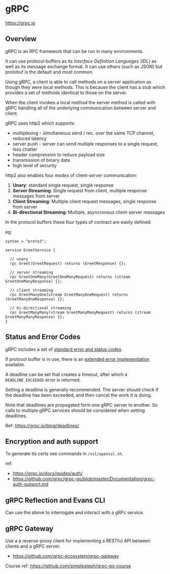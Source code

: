 # gRPC

<https://grpc.io>

## Overview

gRPC is an RPC framework that can be run in many environments.

It can use protocol buffers as its _Interface Definition Languages_ (IDL) as well as its
message exchange format. It can use others (such as JSON) but protobuf is the default and most common.

Using gRPC, a client is able to call methods on a server application as though they were local methods. This is because the client has a _stub_ which provides a set of methods identical to those on the server.

When the client invokes a local method the server method is called with gRPC handling all of the underlying communication between server and client.

gRPC uses http2 which supports:

- multiplexing - simultaneous send / rec. over the same TCP channel, reduced latency
- server push - server can send multiple responses to a single request, less chatter
- header compression to reduce payload size
- transmission of binary data
- high level of security

http2 also enables four _modes_ of client-server communication:

1. **Unary**: standard single request, single response
2. **Server Streaming**: Single request from client, multiple response messages from server
3. **Client Streaming**: Multiple client request messages, single response from server
4. **Bi-directional Streaming**: Multiple, asyncronous client-server messages

In the protocol buffers these four types of contract are easily defined:

eg:

```
syntax = "proto3";

service GreetService {

  // unary
  rpc Greet(GreetRequest) returns (GreetResponse) {};

  // server streaming
  rpc GreetOneMany(GreetOneManyRequest) returns (stream GreetOneManyResponse) {};

  // client streaming
  rpc GreetManyOne(stream GreetManyOneRequest) returns (GreetManyOneResponse) {};

  // bi-directional streaming
  rpc GreetManyMany(stream GreetManyManyRequest) returns (stream GreetManyManyResponse) {};
}
```
## Status and Error Codes

gRPC includes a set of [standard error and status codes](https://grpc.io/docs/guides/error/).

If protocol buffer is in use, there is an [extended error implementation](https://cloud.google.com/apis/design/errors#error_model) available.

A deadline can be set that creates a timeout, after which a `DEADLINE_EXCEEDED` error is returned.

Setting a deadline is generally recommended. The server should check if the deadline has been exceeded, and then cancel 
the work it is doing.

Note that deadlines are propagated form one gRPC server to another. So calls to multiple gRPC services should be 
considered when setting deadlines. 

Ref: <https://grpc.io/blog/deadlines/>

## Encryption and auth support

To generate tls certs see commands in `/ssl/openssl.sh`.

ref: 
- <https://grpc.io/docs/guides/auth/>
- <https://github.com/grpc/grpc-go/blob/master/Documentation/grpc-auth-support.md>

## gRPC Reflection and Evans CLI

Can use the above to interrogate and interact with a gRPc service.

## gRPC Gateway

Use a a reverse-proxy client for implementing a RESTful API between clients and a gRPC server.

- <https://github.com/grpc-ecosystem/grpc-gateway>


Course ref: <https://github.com/simplesteph/grpc-go-course>


